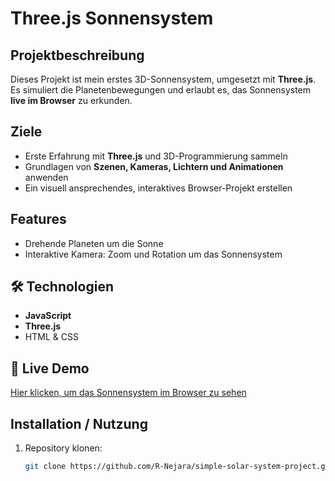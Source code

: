 # Three.js Sonnensystem

## Projektbeschreibung
Dieses Projekt ist mein erstes 3D-Sonnensystem, umgesetzt mit **Three.js**.  
Es simuliert die Planetenbewegungen und erlaubt es, das Sonnensystem **live im Browser** zu erkunden.  

## Ziele
- Erste Erfahrung mit **Three.js** und 3D-Programmierung sammeln  
- Grundlagen von **Szenen, Kameras, Lichtern und Animationen** anwenden  
- Ein visuell ansprechendes, interaktives Browser-Projekt erstellen  

## Features
- Drehende Planeten um die Sonne  
- Interaktive Kamera: Zoom und Rotation um das Sonnensystem    

## 🛠️ Technologien
- **JavaScript**  
- **Three.js**  
- HTML & CSS  

## 🔗 Live Demo
[Hier klicken, um das Sonnensystem im Browser zu sehen](https://transcendent-vacherin-7b4978.netlify.app/)

## Installation / Nutzung
1. Repository klonen:  
   ```bash
   git clone https://github.com/R-Nejara/simple-solar-system-project.git